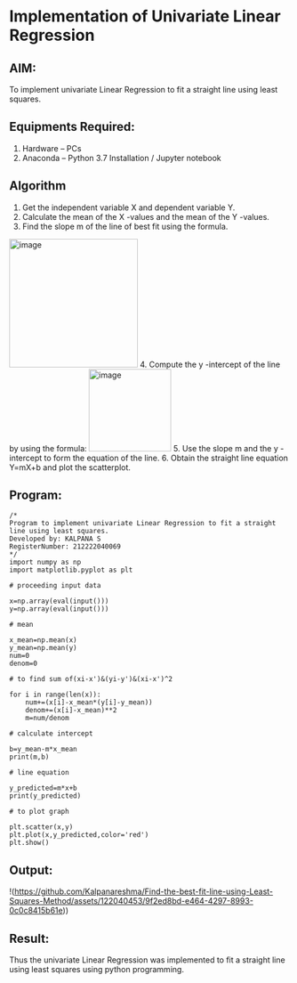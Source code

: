 # Implementation of Univariate Linear Regression
## AIM:
To implement univariate Linear Regression to fit a straight line using least squares.

## Equipments Required:
1. Hardware – PCs
2. Anaconda – Python 3.7 Installation / Jupyter notebook

## Algorithm
1. Get the independent variable X and dependent variable Y.
2. Calculate the mean of the X -values and the mean of the Y -values.
3. Find the slope m of the line of best fit using the formula. 
<img width="231" alt="image" src="https://user-images.githubusercontent.com/93026020/192078527-b3b5ee3e-992f-46c4-865b-3b7ce4ac54ad.png">
4. Compute the y -intercept of the line by using the formula:
<img width="148" alt="image" src="https://user-images.githubusercontent.com/93026020/192078545-79d70b90-7e9d-4b85-9f8b-9d7548a4c5a4.png">
5. Use the slope m and the y -intercept to form the equation of the line.
6. Obtain the straight line equation Y=mX+b and plot the scatterplot.

## Program:
```
/*
Program to implement univariate Linear Regression to fit a straight line using least squares.
Developed by: KALPANA S
RegisterNumber: 212222040069
*/
import numpy as np
import matplotlib.pyplot as plt

# proceeding input data

x=np.array(eval(input()))
y=np.array(eval(input()))

# mean

x_mean=np.mean(x)
y_mean=np.mean(y)
num=0
denom=0

# to find sum of(xi-x')&(yi-y')&(xi-x')^2

for i in range(len(x)):
    num+=(x[i]-x_mean*(y[i]-y_mean))
    denom+=(x[i]-x_mean)**2
    m=num/denom

# calculate intercept

b=y_mean-m*x_mean
print(m,b)

# line equation

y_predicted=m*x+b
print(y_predicted)

# to plot graph

plt.scatter(x,y)
plt.plot(x,y_predicted,color='red')
plt.show()
```

## Output:
!(https://github.com/Kalpanareshma/Find-the-best-fit-line-using-Least-Squares-Method/assets/122040453/9f2ed8bd-e464-4297-8993-0c0c8415b61e))


## Result:
Thus the univariate Linear Regression was implemented to fit a straight line using least squares using python programming.
